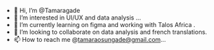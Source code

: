 - 👋 Hi, I’m @Tamaragade
- 👀 I’m interested in UI/UX and data analysis ...
- 🌱 I’m currently learning on figma and working with Talos Africa .
- 💞️ I’m looking to collaborate on data analysis and french translations.
- 📫 How to reach me @tamaraosungade@gmail.com...

<!---
Tamaragade/Tamaragade is a ✨ special ✨ repository because its `README.md` (this file) appears on your GitHub profile.
You can click the Preview link to take a look at your changes.
--->
